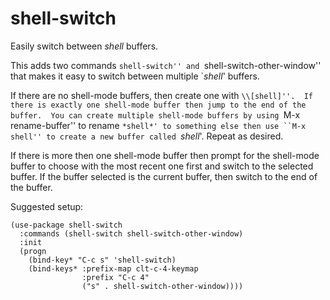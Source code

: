 # shell-switch

Easily switch between *shell* buffers.

This adds two commands ``shell-switch'' and
``shell-switch-other-window'' that makes it easy to switch between
multiple `*shell*' buffers.

If there are no shell-mode buffers, then create one with
``\\[shell]''.  If there is exactly one shell-mode buffer then jump to
the end of the buffer.  You can create multiple shell-mode buffers
by using ``M-x rename-buffer'' to rename `*shell*' to something else
then use ``M-x shell'' to create a new buffer called `*shell*'.
Repeat as desired.

If there is more then one shell-mode buffer then prompt for the
shell-mode buffer to choose with the most recent one first and switch
to the selected buffer.  If the buffer selected is the current buffer,
then switch to the end of the buffer.


Suggested setup:

    (use-package shell-switch
      :commands (shell-switch shell-switch-other-window)
      :init
      (progn
        (bind-key* "C-c s" 'shell-switch)
        (bind-keys* :prefix-map clt-c-4-keymap
                    :prefix "C-c 4"
                    ("s" . shell-switch-other-window))))

